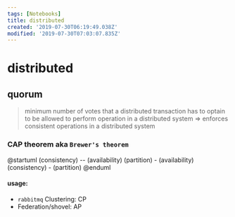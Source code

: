 ```yaml
---
tags: [Notebooks]
title: distributed
created: '2019-07-30T06:19:49.038Z'
modified: '2019-07-30T07:03:07.835Z'
---
```


# distributed

## quorum

> minimum number of votes that a distributed transaction has to optain to be allowed to perform operation in a distributed system
> => enforces consistent operations in a distributed system

### CAP theorem aka `Brewer's theorem`
@startuml
(consistency) -- (availability)
(partition) - (availability)
(consistency) - (partition)
@enduml

#### usage:
- `rabbitmq` Clustering: CP
- Federation/shovel: AP
